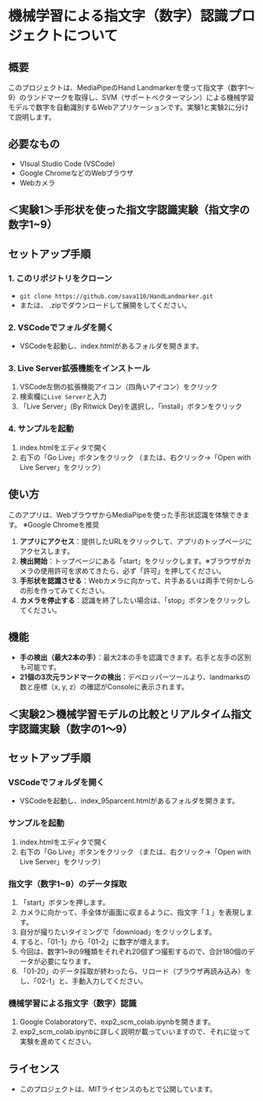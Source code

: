 # 機械学習による指文字（数字）認識プロジェクトについて

## 概要
このプロジェクトは、MediaPipeのHand Landmarkerを使って指文字（数字1〜9）のランドマークを取得し、SVM（サポートベクターマシン）による機械学習モデルで数字を自動識別するWebアプリケーションです。実験1と実験2に分けて説明します。

## 必要なもの
- VIsual Studio Code (VSCode)
- Google ChromeなどのWebブラウザ
- Webカメラ

## ＜実験1＞手形状を使った指文字認識実験（指文字の数字1~9）
## セットアップ手順
### 1. このリポジトリをクローン
- `git clone https://github.com/sava110/HandLandmarker.git`
- または、 .zipでダウンロードして展開をしてください。

### 2. VSCodeでフォルダを開く 
- VSCodeを起動し、index.htmlがあるフォルダを開きます。

### 3. Live Server拡張機能をインストール
  1. VSCode左側の拡張機能アイコン（四角いアイコン）をクリック
  2. 検索欄に`Live Server`と入力
  3. 「Live Server」(By Ritwick Dey)を選択し、「install」ボタンをクリック

### 4. サンプルを起動
  1. index.htmlをエディタで開く
  2. 右下の「Go Live」ボタンをクリック
  （または、右クリック→「Open with Live Server」をクリック）

## 使い方
このアプリは、WebブラウザからMediaPipeを使った手形状認識を体験できます。
※Google Chromeを推奨

1. **アプリにアクセス**：提供したURLをクリックして、アプリのトップページにアクセスします。
2. **検出開始**：トップページにある「start」をクリックします。※ブラウザがカメラの使用許可を求めてきたら、必ず「許可」を押してください。
3. **手形状を認識させる**：Webカメラに向かって、片手あるいは両手で何かしらの形を作ってみてください。
4. **カメラを停止する**：認識を終了したい場合は、「stop」ボタンをクリックしてください。

## 機能
- **手の検出（最大2本の手）**：最大2本の手を認識できます。右手と左手の区別も可能です。
- **21個の3次元ランドマークの検出**：デベロッパーツールより、landmarksの数と座標（x, y, z）の確認がConsoleに表示されます。

## ＜実験2＞機械学習モデルの比較とリアルタイム指文字認識実験（数字の1〜9）
## セットアップ手順
### VSCodeでフォルダを開く 
- VSCodeを起動し、index_95parcent.htmlがあるフォルダを開きます。

### サンプルを起動
  1. index.htmlをエディタで開く
  2. 右下の「Go Live」ボタンをクリック
  （または、右クリック→「Open with Live Server」をクリック）

### 指文字（数字1~9）のデータ採取
  1. 「start」ボタンを押します。
  2. カメラに向かって、手全体が画面に収まるように、指文字「１」を表現します。
  3. 自分が撮りたいタイミングで「download」をクリックします。
  4. すると、「01-1」から「01-2」に数字が増えます。
  5. 今回は、数字1~9の9種類をそれぞれ20個ずつ撮影するので、合計180個のデータが必要になります。
  6. 「01-20」のデータ採取が終わったら、リロード（ブラウザ再読み込み）をし、「02-1」と、手動入力してください。

### 機械学習による指文字（数字）認識
  1. Google Colaboratoryで、exp2_scm_colab.ipynbを開きます。
  2. exp2_scm_colab.ipynbに詳しく説明が載っていいますので、それに従って実験を進めてください。

## ライセンス
- このプロジェクトは、MITライセンスのもとで公開しています。
